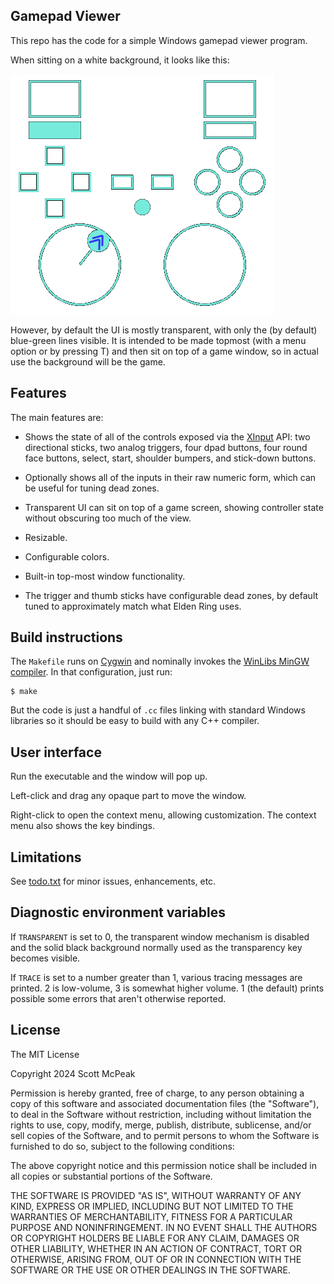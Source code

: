 ## Gamepad Viewer

This repo has the code for a simple Windows gamepad viewer program.

When sitting on a white background, it looks like this:

![Screenshot](doc/screenshot.png)

However, by default the UI is mostly transparent, with only the
(by default) blue-green lines visible.  It is intended to be made
topmost (with a menu option or by pressing T) and then sit on top of
a game window, so in actual use the background will be the game.


## Features

The main features are:

* Shows the state of all of the controls exposed via the
  [XInput](https://learn.microsoft.com/en-us/windows/win32/xinput/programming-guide)
  API: two directional sticks, two analog triggers, four dpad buttons,
  four round face buttons, select, start, shoulder bumpers, and
  stick-down buttons.

* Optionally shows all of the inputs in their raw numeric form, which
  can be useful for tuning dead zones.

* Transparent UI can sit on top of a game screen, showing controller
  state without obscuring too much of the view.

* Resizable.

* Configurable colors.

* Built-in top-most window functionality.

* The trigger and thumb sticks have configurable dead zones, by default
  tuned to approximately match what Elden Ring uses.


## Build instructions

The `Makefile` runs on
[Cygwin](https://www.cygwin.com/) and nominally invokes the
[WinLibs MinGW compiler](https://winlibs.com/).  In that configuration,
just run:

```
$ make
```

But the code is just a handful of `.cc` files linking with standard
Windows libraries so it should be easy to build with any C++ compiler.


## User interface

Run the executable and the window will pop up.

Left-click and drag any opaque part to move the window.

Right-click to open the context menu, allowing customization.  The
context menu also shows the key bindings.


## Limitations

See [todo.txt](todo.txt) for minor issues, enhancements, etc.


## Diagnostic environment variables

If `TRANSPARENT` is set to 0, the transparent window mechanism is
disabled and the solid black background normally used as the
transparency key becomes visible.

If `TRACE` is set to a number greater than 1, various tracing messages
are printed.  2 is low-volume, 3 is somewhat higher volume.  1 (the
default) prints possible some errors that aren't otherwise reported.


## License

The MIT License

Copyright 2024 Scott McPeak

Permission is hereby granted, free of charge, to any person obtaining a
copy of this software and associated documentation files (the
"Software"), to deal in the Software without restriction, including
without limitation the rights to use, copy, modify, merge, publish,
distribute, sublicense, and/or sell copies of the Software, and to
permit persons to whom the Software is furnished to do so, subject to
the following conditions:

The above copyright notice and this permission notice shall be included
in all copies or substantial portions of the Software.

THE SOFTWARE IS PROVIDED "AS IS", WITHOUT WARRANTY OF ANY KIND, EXPRESS
OR IMPLIED, INCLUDING BUT NOT LIMITED TO THE WARRANTIES OF
MERCHANTABILITY, FITNESS FOR A PARTICULAR PURPOSE AND NONINFRINGEMENT.
IN NO EVENT SHALL THE AUTHORS OR COPYRIGHT HOLDERS BE LIABLE FOR ANY
CLAIM, DAMAGES OR OTHER LIABILITY, WHETHER IN AN ACTION OF CONTRACT,
TORT OR OTHERWISE, ARISING FROM, OUT OF OR IN CONNECTION WITH THE
SOFTWARE OR THE USE OR OTHER DEALINGS IN THE SOFTWARE.
